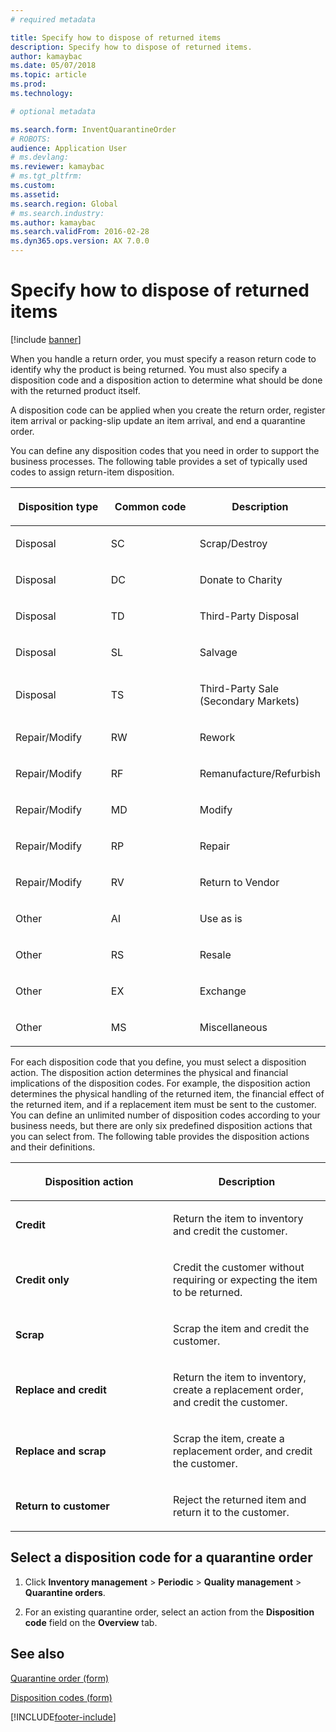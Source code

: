 ```yaml
---
# required metadata

title: Specify how to dispose of returned items 
description: Specify how to dispose of returned items.
author: kamaybac
ms.date: 05/07/2018
ms.topic: article
ms.prod: 
ms.technology: 

# optional metadata

ms.search.form: InventQuarantineOrder
# ROBOTS: 
audience: Application User
# ms.devlang: 
ms.reviewer: kamaybac
# ms.tgt_pltfrm: 
ms.custom: 
ms.assetid: 
ms.search.region: Global
# ms.search.industry: 
ms.author: kamaybac
ms.search.validFrom: 2016-02-28
ms.dyn365.ops.version: AX 7.0.0
---
```


# Specify how to dispose of returned items 

[!include [banner](../includes/banner.md)]


When you handle a return order, you must specify a reason return code to identify why the product is being returned. You must also specify a disposition code and a disposition action to determine what should be done with the returned product itself.

A disposition code can be applied when you create the return order, register item arrival or packing-slip update an item arrival, and end a quarantine order.

You can define any disposition codes that you need in order to support the business processes. The following table provides a set of typically used codes to assign return-item disposition.

<table>
<colgroup>
<col style="width: 33%" />
<col style="width: 33%" />
<col style="width: 33%" />
</colgroup>
<thead>
<tr class="header">
<th><p>Disposition type</p></th>
<th><p>Common code</p></th>
<th><p>Description</p></th>
</tr>
</thead>
<tbody>
<tr class="odd">
<td><p>Disposal</p></td>
<td><p>SC</p></td>
<td><p>Scrap/Destroy</p></td>
</tr>
<tr class="even">
<td><p>Disposal</p></td>
<td><p>DC</p></td>
<td><p>Donate to Charity</p></td>
</tr>
<tr class="odd">
<td><p>Disposal</p></td>
<td><p>TD</p></td>
<td><p>Third-Party Disposal</p></td>
</tr>
<tr class="even">
<td><p>Disposal</p></td>
<td><p>SL</p></td>
<td><p>Salvage</p></td>
</tr>
<tr class="odd">
<td><p>Disposal</p></td>
<td><p>TS</p></td>
<td><p>Third-Party Sale (Secondary Markets)</p></td>
</tr>
<tr class="even">
<td><p>Repair/Modify</p></td>
<td><p>RW</p></td>
<td><p>Rework</p></td>
</tr>
<tr class="odd">
<td><p>Repair/Modify</p></td>
<td><p>RF</p></td>
<td><p>Remanufacture/Refurbish</p></td>
</tr>
<tr class="even">
<td><p>Repair/Modify</p></td>
<td><p>MD</p></td>
<td><p>Modify</p></td>
</tr>
<tr class="odd">
<td><p>Repair/Modify</p></td>
<td><p>RP</p></td>
<td><p>Repair</p></td>
</tr>
<tr class="even">
<td><p>Repair/Modify</p></td>
<td><p>RV</p></td>
<td><p>Return to Vendor</p></td>
</tr>
<tr class="odd">
<td><p>Other</p></td>
<td><p>AI</p></td>
<td><p>Use as is</p></td>
</tr>
<tr class="even">
<td><p>Other</p></td>
<td><p>RS</p></td>
<td><p>Resale</p></td>
</tr>
<tr class="odd">
<td><p>Other</p></td>
<td><p>EX</p></td>
<td><p>Exchange</p></td>
</tr>
<tr class="even">
<td><p>Other</p></td>
<td><p>MS</p></td>
<td><p>Miscellaneous</p></td>
</tr>
</tbody>
</table>


For each disposition code that you define, you must select a disposition action. The disposition action determines the physical and financial implications of the disposition codes. For example, the disposition action determines the physical handling of the returned item, the financial effect of the returned item, and if a replacement item must be sent to the customer. You can define an unlimited number of disposition codes according to your business needs, but there are only six predefined disposition actions that you can select from. The following table provides the disposition actions and their definitions.

<table>
<colgroup>
<col style="width: 50%" />
<col style="width: 50%" />
</colgroup>
<thead>
<tr class="header">
<th><p>Disposition action</p></th>
<th><p>Description</p></th>
</tr>
</thead>
<tbody>
<tr class="odd">
<td><p><strong>Credit</strong></p></td>
<td><p>Return the item to inventory and credit the customer.</p></td>
</tr>
<tr class="even">
<td><p><strong>Credit only</strong></p></td>
<td><p>Credit the customer without requiring or expecting the item to be returned.</p></td>
</tr>
<tr class="odd">
<td><p><strong>Scrap</strong></p></td>
<td><p>Scrap the item and credit the customer.</p></td>
</tr>
<tr class="even">
<td><p><strong>Replace and credit</strong></p></td>
<td><p>Return the item to inventory, create a replacement order, and credit the customer.</p></td>
</tr>
<tr class="odd">
<td><p><strong>Replace and scrap</strong></p></td>
<td><p>Scrap the item, create a replacement order, and credit the customer.</p></td>
</tr>
<tr class="even">
<td><p><strong>Return to customer</strong></p></td>
<td><p>Reject the returned item and return it to the customer.</p></td>
</tr>
</tbody>
</table>


## Select a disposition code for a quarantine order

1.  Click **Inventory management** \> **Periodic** \> **Quality management** \> **Quarantine orders**.

2.  For an existing quarantine order, select an action from the **Disposition code** field on the **Overview** tab.



## See also

[Quarantine order (form)](/dynamicsax-2012//quarantine-order-form)

[Disposition codes (form)](https://technet.microsoft.com/library/hh597113\(v=ax.60\))

  




[!INCLUDE[footer-include](../../includes/footer-banner.md)]